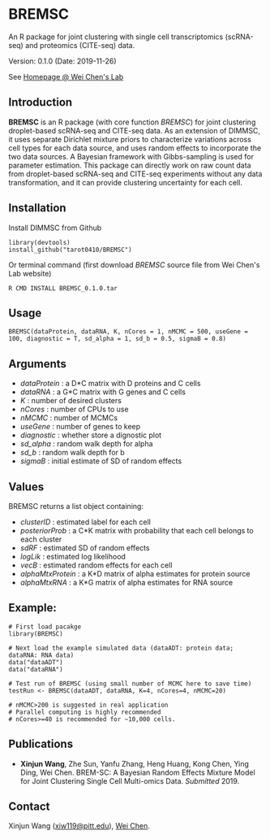 # BREMSC
An R package for joint clustering with single cell transcriptomics (scRNA-seq) and proteomics (CITE-seq) data.

Version: 0.1.0 (Date: 2019-11-26)

See [Homepage @ Wei Chen's Lab](http://www.pitt.edu/~wec47/singlecell.html)

## Introduction
**BREMSC** is an R package (with core function *BREMSC*) for joint clustering droplet-based scRNA-seq and CITE-seq data. As an extension of DIMMSC, it uses separate Dirichlet mixture priors to characterize variations across cell types for each data source, and uses random effects to incorporate the two data sources. A Bayesian framework with Gibbs-sampling is used for parameter estimation. This package can directly work on raw count data from droplet-based scRNA-seq and CITE-seq experiments without any data transformation, and it can provide clustering uncertainty for each cell.

## Installation

Install DIMMSC from Github
```
library(devtools)
install_github("tarot0410/BREMSC")
```
Or terminal command (first download *BREMSC* source file from Wei Chen's Lab website)
```
R CMD INSTALL BREMSC_0.1.0.tar
```

## Usage
```
BREMSC(dataProtein, dataRNA, K, nCores = 1, nMCMC = 500, useGene = 100, diagnostic = T, sd_alpha = 1, sd_b = 0.5, sigmaB = 0.8)

```

## Arguments
* *dataProtein* : a D*C matrix with D proteins and C cells
* *dataRNA* : a G*C matrix with G genes and C cells
* *K* : number of desired clusters
* *nCores* : number of CPUs to use
* *nMCMC* : number of MCMCs
* *useGene* : number of genes to keep
* *diagnostic* : whether store a dignostic plot
* *sd_alpha* : random walk depth for alpha
* *sd_b* : random walk depth for b
* *sigmaB* : initial estimate of SD of random effects

## Values
BREMSC returns a list object containing:
* *clusterID* : estimated label for each cell
* *posteriorProb* : a C*K matrix with probability that each cell belongs to each cluster
* *sdRF* : estimated SD of random effects
* *logLik* : estimated log likelihood
* *vecB* : estimated random effects for each cell
* *alphaMtxProtein* : a K*D matrix of alpha estimates for protein source
* *alphaMtxRNA* : a K*G matrix of alpha estimates for RNA source

## Example:
```
# First load pacakge
library(BREMSC)

# Next load the example simulated data (dataADT: protein data; dataRNA: RNA data)
data("dataADT")
data("dataRNA")

# Test run of BREMSC (using small number of MCMC here to save time)
testRun <- BREMSC(dataADT, dataRNA, K=4, nCores=4, nMCMC=20)

# nMCMC>200 is suggested in real application
# Parallel computing is highly recommended
# nCores>=40 is recommended for ~10,000 cells.

```

## Publications
* **Xinjun Wang**, Zhe Sun, Yanfu Zhang, Heng Huang, Kong Chen, Ying Ding, Wei Chen. BREM-SC: A Bayesian Random Effects Mixture Model for Joint Clustering Single Cell Multi-omics Data. *Submitted* 2019.

## Contact
Xinjun Wang (xiw119@pitt.edu), [Wei Chen](http://www.pitt.edu/~wec47/index.html).
